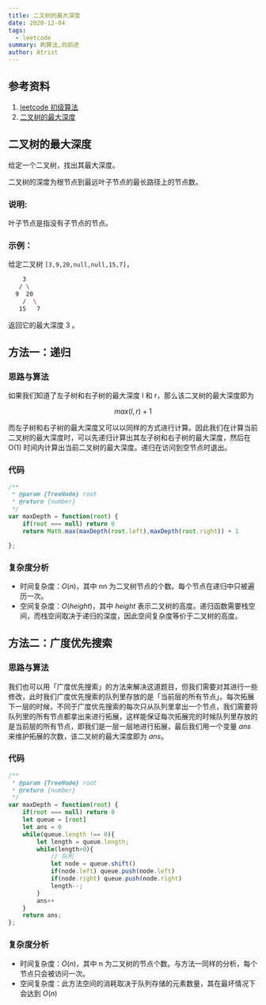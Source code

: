 ```yaml
---
title: 二叉树的最大深度
date: 2020-12-04
tags: 
  - leetcode
summary: 刷算法,向前进
author: Atrist
---
```


## 参考资料

1. [leetcode 初级算法](https://leetcode-cn.com/leetbook/detail/top-interview-questions-easy/)
2. [二叉树的最大深度](https://leetcode-cn.com/problems/maximum-depth-of-binary-tree/description/)

## 二叉树的最大深度
给定一个二叉树，找出其最大深度。

二叉树的深度为根节点到最远叶子节点的最长路径上的节点数。

### 说明: 
叶子节点是指没有子节点的节点。

### 示例：
给定二叉树 `[3,9,20,null,null,15,7]`，
```bash
    3
   / \
  9  20
    /  \
   15   7
```
返回它的最大深度 3 。

## 方法一：递归
### 思路与算法
如果我们知道了左子树和右子树的最大深度 l 和 r，那么该二叉树的最大深度即为

$$max(l,r)+1$$

而左子树和右子树的最大深度又可以以同样的方式进行计算。因此我们在计算当前二叉树的最大深度时，可以先递归计算出其左子树和右子树的最大深度，然后在 O(1) 时间内计算出当前二叉树的最大深度。递归在访问到空节点时退出。

### 代码
```js
/**
 * @param {TreeNode} root
 * @return {number}
 */
var maxDepth = function(root) {
    if(root === null) return 0
    return Math.max(maxDepth(root.left),maxDepth(root.right)) + 1

};
```
### 复杂度分析

- 时间复杂度：$O(n)$，其中 nn 为二叉树节点的个数。每个节点在递归中只被遍历一次。
- 空间复杂度：$O(\textit{height})$，其中 $\textit{height}$ 表示二叉树的高度。递归函数需要栈空间，而栈空间取决于递归的深度，因此空间复杂度等价于二叉树的高度。


## 方法二：广度优先搜索
### 思路与算法

我们也可以用「广度优先搜索」的方法来解决这道题目，但我们需要对其进行一些修改，此时我们广度优先搜索的队列里存放的是「当前层的所有节点」。每次拓展下一层的时候，不同于广度优先搜索的每次只从队列里拿出一个节点，我们需要将队列里的所有节点都拿出来进行拓展，这样能保证每次拓展完的时候队列里存放的是当前层的所有节点，即我们是一层一层地进行拓展，最后我们用一个变量 $\textit{ans}$ 来维护拓展的次数，该二叉树的最大深度即为 $\textit{ans}$。
### 代码
```js
/**
 * @param {TreeNode} root
 * @return {number}
 */
var maxDepth = function(root) {
    if(root === null) return 0
    let queue = [root]
    let ans = 0
    while(queue.length !== 0){
        let length = queue.length;
        while(length>0){
            // 队列
            let node = queue.shift()
            if(node.left) queue.push(node.left)
            if(node.right) queue.push(node.right)
            length--;
        }
        ans++
    }
    return ans;
};
```
### 复杂度分析

- 时间复杂度：$O(n)$，其中 n 为二叉树的节点个数。与方法一同样的分析，每个节点只会被访问一次。
- 空间复杂度：此方法空间的消耗取决于队列存储的元素数量，其在最坏情况下会达到 $O(n)$